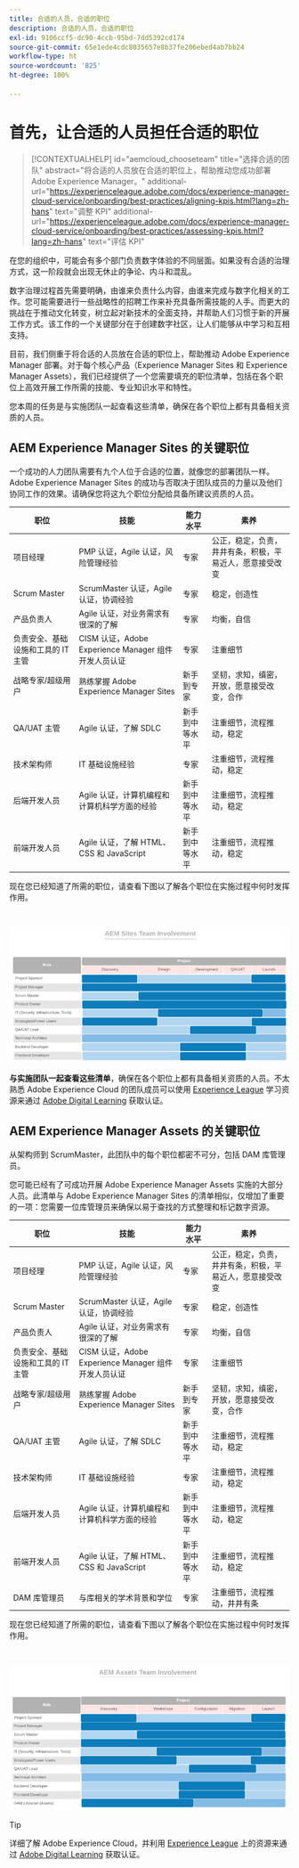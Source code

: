 ```yaml
---
title: 合适的人员，合适的职位
description: 合适的人员，合适的职位
exl-id: 9106ccf5-dc90-4ccb-95bd-7dd5392cd174
source-git-commit: 65e1ede4cdc8035657e8b37fe206ebed4ab7bb24
workflow-type: ht
source-wordcount: '825'
ht-degree: 100%

---
```


# **首先，让合适的人员担任合适的职位**

>[!CONTEXTUALHELP]
>id="aemcloud_chooseteam"
>title="选择合适的团队"
>abstract="将合适的人员放在合适的职位上，帮助推动您成功部署 Adobe Experience Manager。"
>additional-url="https://experienceleague.adobe.com/docs/experience-manager-cloud-service/onboarding/best-practices/aligning-kpis.html?lang=zh-hans" text="调整 KPI"
>additional-url="https://experienceleague.adobe.com/docs/experience-manager-cloud-service/onboarding/best-practices/assessing-kpis.html?lang=zh-hans" text="评估 KPI"

在您的组织中，可能会有多个部门负责数字体验的不同层面。如果没有合适的治理方式，这一阶段就会出现无休止的争论、内斗和混乱。

数字治理过程首先需要明确，由谁来负责什么内容，由谁来完成与数字化相关的工作。您可能需要进行一些战略性的招聘工作来补充具备所需技能的人手。而更大的挑战在于推动文化转变，树立起对新技术的全面支持，并帮助人们习惯于新的开展工作方式。该工作的一个关键部分在于创建数字社区，让人们能够从中学习和互相支持。

目前，我们侧重于将合适的人员放在合适的职位上，帮助推动 Adobe Experience Manager 部署。对于每个核心产品（Experience Manager Sites 和 Experience Manager Assets），我们已经提供了一个您需要填充的职位清单，包括在各个职位上高效开展工作所需的技能、专业知识水平和特性。

您本周的任务是与实施团队一起查看这些清单，确保在各个职位上都有具备相关资质的人员。

## **AEM Experience Manager Sites 的关键职位**

一个成功的人力团队需要有九个人位于合适的位置，就像您的部署团队一样。Adobe Experience Manager Sites 的成功与否取决于团队成员的力量以及他们协同工作的效果。请确保您将这九个职位分配给具备所建议资质的人员。

| 职位 | 技能 | 能力水平 | 素养 |
|--- |--- |--- |--- |
| 项目经理 | PMP 认证，Agile 认证，风险管理经验 | 专家 | 公正，稳定，负责，井井有条，积极，平易近人，愿意接受改变 |
| Scrum Master | ScrumMaster 认证，Agile 认证，协调经验 | 专家 | 稳定，创造性 |
| 产品负责人 | Agile 认证，对业务需求有很深的了解 | 专家 | 均衡，自信 |
| 负责安全、基础设施和工具的 IT 主管 | CISM 认证，Adobe Experience Manager 组件开发人员认证 | 专家 | 注重细节 |
| 战略专家/超级用户 | 熟练掌握 Adobe Experience Manager Sites | 新手到专家 | 坚韧，求知，缜密，开放，愿意接受改变，合作 |
| QA/UAT 主管 | Agile 认证，了解 SDLC | 新手到中等水平 | 注重细节，流程推动，稳定 |
| 技术架构师 | IT 基础设施经验 | 专家 | 注重细节，流程推动，稳定 |
| 后端开发人员 | Agile 认证，计算机编程和计算机科学方面的经验 | 新手到中等水平 | 注重细节，流程推动，稳定 |
| 前端开发人员 | Agile 认证，了解 HTML、CSS 和 JavaScript | 新手到中等水平 | 注重细节，流程推动，稳定 |

现在您已经知道了所需的职位，请查看下图以了解各个职位在实施过程中何时发挥作用。

<br>

![](assets/team_involvement.png)

**与实施团队一起查看这些清单**，确保在各个职位上都有具备相关资质的人员。不太熟悉 Adobe Experience Cloud 的团队成员可以使用 [Experience League](https://experienceleague.adobe.com/#recommended/solutions/experience-manager) 学习资源来通过 [Adobe Digital Learning](https://learning.adobe.com/certification.html) 获取认证。

## **AEM Experience Manager Assets 的关键职位**

从架构师到 ScrumMaster，此团队中的每个职位都密不可分，包括 DAM 库管理员。

您可能已经有了可成功开展 Adobe Experience Manager Assets 实施的大部分人员。此清单与 Adobe Experience Manager Sites 的清单相似，仅增加了重要的一项：您需要一位库管理员来确保以易于查找的方式整理和标记数字资源。

| 职位 | 技能 | 能力水平 | 素养 |
|--- |--- |--- |--- |
| 项目经理 | PMP 认证，Agile 认证，风险管理经验 | 专家 | 公正，稳定，负责，井井有条，积极，平易近人，愿意接受改变 |
| Scrum Master | ScrumMaster 认证，Agile 认证，协调经验 | 专家 | 稳定，创造性 |
| 产品负责人 | Agile 认证，对业务需求有很深的了解 | 专家 | 均衡，自信 |
| 负责安全、基础设施和工具的 IT 主管 | CISM 认证，Adobe Experience Manager 组件开发人员认证 | 专家 | 注重细节 |
| 战略专家/超级用户 | 熟练掌握 Adobe Experience Manager Sites | 新手到专家 | 坚韧，求知，缜密，开放，愿意接受改变，合作 |
| QA/UAT 主管 | Agile 认证，了解 SDLC | 新手到中等水平 | 注重细节，流程推动，稳定 |
| 技术架构师 | IT 基础设施经验 | 专家 | 注重细节，流程推动，稳定 |
| 后端开发人员 | Agile 认证，计算机编程和计算机科学方面的经验 | 新手到中等水平 | 注重细节，流程推动，稳定 |
| 前端开发人员 | Agile 认证，了解 HTML、CSS 和 JavaScript | 新手到中等水平 | 注重细节，流程推动，稳定 |
| DAM 库管理员 | 与库相关的学术背景和学位 | 专家 | 注重细节，流程推动，井井有条 |

现在您已经知道了所需的职位，请查看下图以了解各个职位在实施过程中何时发挥作用。

<br>

![](/help/overview/assets/team_involvement2.png)

>[!TIP]
>
> 详细了解 Adobe Experience Cloud，并利用 [Experience League](https://experienceleague.adobe.com/#recommended/solutions/experience-manager) 上的资源来通过 [Adobe Digital Learning](https://learning.adobe.com/certification.html) 获取认证。
